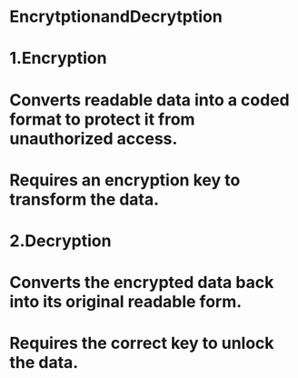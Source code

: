 # EncrytptionandDecrytption
# 1.Encryption
# Converts readable data into a coded format to protect it from unauthorized access.
# Requires an encryption key to transform the data.
# 2.Decryption
# Converts the encrypted data back into its original readable form.
# Requires the correct key to unlock the data.
